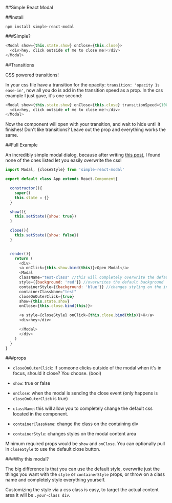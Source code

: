 ##Simple React Modal

##Install

`npm install simple-react-modal`

###Simple?

~~~js
<Modal show={this.state.show} onClose={this.close}>
  <div>hey, click outside of me to close me!</div>
</Modal>
~~~

##Transitions

CSS powered transitions!

In your css file have a transition for the opacity: `transition: 'opacity 1s ease-in'`, now all you do is add in the transition speed as a prop. In the css example I just gave, it's one second:

~~~js
<Modal show={this.state.show} onClose={this.close} transitionSpeed={1000}>
  <div>hey, click outside of me to close me!</div>
</Modal>
~~~

Now the component will open with your transition, and wait to hide until it finishes! Don't like transitions? Leave out the prop and everything works the same.

##Full Example

An incredibly simple modal dialog, because after writing [this post](http://reactjsnews.com/modals-in-react/), I found none of the ones listed let you easily overwrite the css!

~~~js
import Modal, {closeStyle} from 'simple-react-modal'

export default class App extends React.Component{

  constructor(){
    super()
    this.state = {}
  }

  show(){
    this.setState({show: true})
  }

  close(){
    this.setState({show: false})
  }


  render(){
    return (
      <div>
      <a onClick={this.show.bind(this)}>Open Modal</a>
      <Modal
      className="test-class" //this will completely overwrite the default css completely
      style={{background: 'red'}} //overwrites the default background
      containerStyle={{background: 'blue'}} //changes styling on the inner content area
      containerClassName="test"
      closeOnOuterClick={true}
      show={this.state.show}
      onClose={this.close.bind(this)}>

      <a style={closeStyle} onClick={this.close.bind(this)}>X</a>
      <div>hey</div>

      </Modal>
      </div>
    )
  }
}
~~~

###props

- `closeOnOuterClick`: If someone clicks outside of the modal when it's in focus, should it close? You choose. (bool)
- `show`: true or false
- `onClose`: when the modal is sending the close event (only happens is `closeOnOuterClick` is true)
- `className`: this will allow you to completely change the default css located in the component.
- `containerClassName`: change the class on the containing div

- `containerStyle`: changes styles on the modal content area

Minimum required props would be `show` and `onClose`. You can optionally pull in `closeStyle` to use the default close button.

###Why this modal?

The big difference is that you can use the default style, overwrite just the things you want with the `style` or `containerStyle` props, or throw on a class name and completely style everything yourself.

Customizing the style via a css class is easy, to target the actual content area it will be `.your-class div`.
